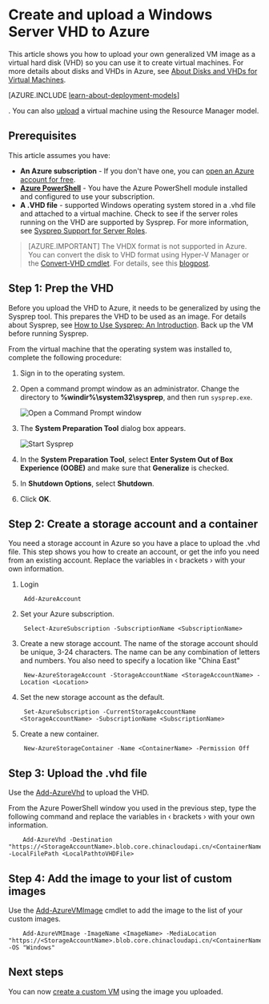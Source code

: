<properties
    pageTitle="Create and upload a VM image using Powershell | Azure"
    description="Learn to create and upload a generalized Windows Server image (VHD) using the classic deployment model and Azure Powershell."
    services="virtual-machines-windows"
    documentationcenter=""
    author="cynthn"
    manager="timlt"
    editor="tysonn"
    tags="azure-service-management" />
<tags
    ms.assetid="8c4a08fe-7714-4bf0-be87-c728a7806d3f"
    ms.service="virtual-machines-windows"
    ms.workload="infrastructure-services"
    ms.tgt_pltfrm="vm-windows"
    ms.devlang="na"
    ms.topic="article"
    ms.date="07/21/2016"
    wacn.date=""
    ms.author="cynthn" />

# Create and upload a Windows Server VHD to Azure
This article shows you how to upload your own generalized VM image as a virtual hard disk (VHD) so you can use it to create virtual machines. For more details about disks and VHDs in Azure, see [About Disks and VHDs for Virtual Machines](/documentation/articles/virtual-machines-linux-about-disks-vhds/).

[AZURE.INCLUDE [learn-about-deployment-models](../../includes/learn-about-deployment-models-classic-include.md)]

. You can also [upload](/documentation/articles/virtual-machines-windows-upload-image/) a virtual machine using the Resource Manager model. 

## Prerequisites
This article assumes you have:

* **An Azure subscription** - If you don't have one, you can [open an Azure account for free](/pricing/1rmb-trial/?WT.mc_id=A261C142F).
* **[Azure PowerShell](/documentation/articles/powershell-install-configure/)** - You have the Azure PowerShell module installed and configured to use your subscription. 
* **A .VHD file** - supported Windows operating system stored in a .vhd file and attached to a virtual machine. Check to see if the server roles running on the VHD are supported by Sysprep. For more information, see [Sysprep Support for Server Roles](https://msdn.microsoft.com/windows/hardware/commercialize/manufacture/desktop/sysprep-support-for-server-roles).

> [AZURE.IMPORTANT]
> The VHDX format is not supported in Azure. You can convert the disk to VHD format using Hyper-V Manager or the [Convert-VHD cmdlet](http://technet.microsoft.com/zh-cn/library/hh848454.aspx). For details, see this [blogpost](http://blogs.msdn.com/b/virtual_pc_guy/archive/2012/10/03/using-powershell-to-convert-a-vhd-to-a-vhdx.aspx).
> 
> 

## Step 1: Prep the VHD
Before you upload the VHD to Azure, it needs to be generalized by using the Sysprep tool. This prepares the VHD to be used as an image. For details about Sysprep, see [How to Use Sysprep: An Introduction](http://technet.microsoft.com/zh-cn/library/bb457073.aspx). Back up the VM before running Sysprep.

From the virtual machine that the operating system was installed to, complete the following procedure:

1. Sign in to the operating system.
2. Open a command prompt window as an administrator. Change the directory to **%windir%\system32\sysprep**, and then run `sysprep.exe`.
   
    ![Open a Command Prompt window](./media/virtual-machines-windows-classic-createupload-vhd/sysprep_commandprompt.png)
3. The **System Preparation Tool** dialog box appears.
   
   ![Start Sysprep](./media/virtual-machines-windows-classic-createupload-vhd/sysprepgeneral.png)
4. In the **System Preparation Tool**, select **Enter System Out of Box Experience (OOBE)** and make sure that **Generalize** is checked.
5. In **Shutdown Options**, select **Shutdown**.
6. Click **OK**.

## Step 2: Create a storage account and a container
You need a storage account in Azure so you have a place to upload the .vhd file. This step shows you how to create an account, or get the info you need from an existing account. Replace the variables in &lsaquo; brackets &rsaquo; with your own information.

1. Login
   
        Add-AzureAccount
2. Set your Azure subscription.
   
        Select-AzureSubscription -SubscriptionName <SubscriptionName> 
3. Create a new storage account. The name of the storage account should be unique, 3-24 characters. The name can be any combination of letters and numbers. You also need to specify a location like "China East"
   
        New-AzureStorageAccount -StorageAccountName <StorageAccountName> -Location <Location>
4. Set the new storage account as the default.
   
        Set-AzureSubscription -CurrentStorageAccountName <StorageAccountName> -SubscriptionName <SubscriptionName>
5. Create a new container.
   
        New-AzureStorageContainer -Name <ContainerName> -Permission Off

## Step 3: Upload the .vhd file
Use the [Add-AzureVhd](http://msdn.microsoft.com/zh-cn/library/dn495173.aspx) to upload the VHD.

From the Azure PowerShell window you used in the previous step, type the following command and replace the variables in &lsaquo; brackets &rsaquo; with your own information.

        Add-AzureVhd -Destination "https://<StorageAccountName>.blob.core.chinacloudapi.cn/<ContainerName>/<vhdName>.vhd" -LocalFilePath <LocalPathtoVHDFile>


## Step 4: Add the image to your list of custom images
Use the [Add-AzureVMImage](https://msdn.microsoft.com/zh-cn/library/mt589167.aspx) cmdlet to add the image to the list of your custom images.

        Add-AzureVMImage -ImageName <ImageName> -MediaLocation "https://<StorageAccountName>.blob.core.chinacloudapi.cn/<ContainerName>/<vhdName>.vhd" -OS "Windows"


## Next steps
You can now [create a custom VM](/documentation/articles/virtual-machines-windows-classic-createportal/) using the image you uploaded.

